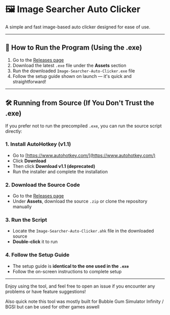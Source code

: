 # 🖼️ Image Searcher Auto Clicker

A simple and fast image-based auto clicker designed for ease of use.

---

## 🚀 How to Run the Program (Using the .exe)

1. Go to the [Releases page](https://github.com/Swelllow/Image-Searcher-Auto-Clicker/releases/tag/v1.0.0)
2. Download the latest `.exe` file under the **Assets** section
3. Run the downloaded `Image-Searcher-Auto-Clicker.exe` file
4. Follow the setup guide shown on launch — it's quick and straightforward!

---

## 🛠️ Running from Source (If You Don't Trust the .exe)

If you prefer not to run the precompiled `.exe`, you can run the source script directly:

### 1. Install AutoHotkey (v1.1)

- Go to [https://www.autohotkey.com/](https://www.autohotkey.com/)
- Click **Download**
- Then click **Download v1.1 (deprecated)**
- Run the installer and complete the installation

### 2. Download the Source Code

- Go to the [Releases page](https://github.com/Swelllow/Image-Searcher-Auto-Clicker/releases/tag/v1.0.0)
- Under **Assets**, download the source `.zip` or clone the repository manually

### 3. Run the Script

- Locate the `Image-Searcher-Auto-Clicker.ahk` file in the downloaded source
- **Double-click** it to run

### 4. Follow the Setup Guide

- The setup guide is **identical to the one used in the `.exe`**
- Follow the on-screen instructions to complete setup

---

Enjoy using the tool, and feel free to open an issue if you encounter any problems or have feature suggestions!

Also quick note this tool was mostly built for Bubble Gum Simulator Infinity / BGSI but can be used for other games aswell
